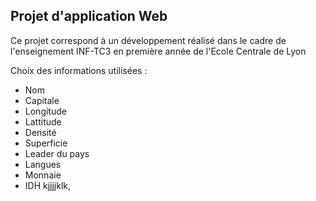 ## Projet d'application Web 

Ce projet correspond à un développement réalisé dans le cadre de l'enseignement INF-TC3 en première année de l'Ecole Centrale de Lyon

Choix des informations utilisées : 
 - Nom
 - Capitale
 - Longitude 
 - Lattitude
 - Densité
 - Superficie
 - Leader du pays 
 - Langues 
 - Monnaie 
 - IDH
 kjjjjklk,
